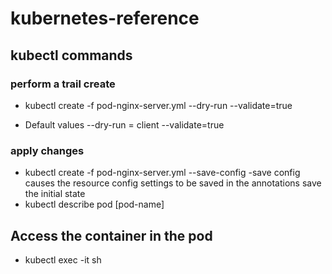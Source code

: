 # kubernetes-reference

## kubectl commands

### perform a trail create

- kubectl create -f pod-nginx-server.yml --dry-run --validate=true 

- Default values 
 --dry-run = client 
 --validate=true 

 ### apply changes

 - kubectl create -f pod-nginx-server.yml --save-config
 -save config 
    causes the resource config settings to be saved in the annotations
    save the initial state
 - kubectl describe pod [pod-name]

## Access the container in the pod
 - kubectl exec <pod-name> -it sh